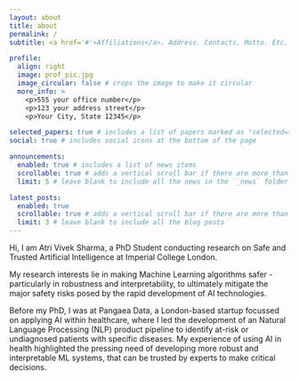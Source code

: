 ```yaml
---
layout: about
title: about
permalink: /
subtitle: <a href='#'>Affiliations</a>. Address. Contacts. Motto. Etc.

profile:
  align: right
  image: prof_pic.jpg
  image_circular: false # crops the image to make it circular
  more_info: >
    <p>555 your office number</p>
    <p>123 your address street</p>
    <p>Your City, State 12345</p>

selected_papers: true # includes a list of papers marked as "selected={true}"
social: true # includes social icons at the bottom of the page

announcements:
  enabled: true # includes a list of news items
  scrollable: true # adds a vertical scroll bar if there are more than 3 news items
  limit: 5 # leave blank to include all the news in the `_news` folder

latest_posts:
  enabled: true
  scrollable: true # adds a vertical scroll bar if there are more than 3 new posts items
  limit: 3 # leave blank to include all the blog posts
---
```


Hi, I am Atri Vivek Sharma, a PhD Student conducting research on Safe and Trusted Artificial Intelligence at Imperial College London.

My research interests lie in making Machine Learning algorithms safer - particularly in robustness and interpretability, to ultimately mitigate the major safety risks posed by the rapid development of AI technologies. 

Before my PhD, I was at Pangaea Data, a London-based startup focussed on applying AI within healthcare, where I led the development of an Natural Language Processing (NLP) product pipeline to identify at-risk or undiagnosed patients with specific diseases. My experience of using AI in health highlighted the pressing need of developing more robust and interpretable ML systems, that can be trusted by experts to make critical decisions.